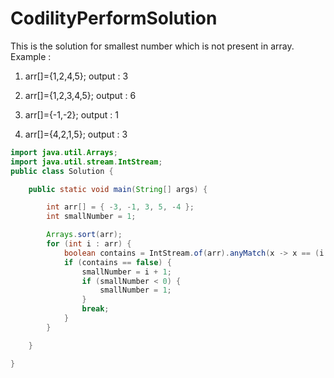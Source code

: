 # CodilityPerformSolution
This is the solution for smallest number which is not present in array.
Example : 
1. arr[]={1,2,4,5};
   output : 3

2. arr[]={1,2,3,4,5};
   output : 6

3. arr[]={-1,-2};
   output : 1

4. arr[]={4,2,1,5};
   output : 3   

```java
import java.util.Arrays;
import java.util.stream.IntStream;
public class Solution {

	public static void main(String[] args) {

		int arr[] = { -3, -1, 3, 5, -4 };
		int smallNumber = 1;

		Arrays.sort(arr);
		for (int i : arr) {
			boolean contains = IntStream.of(arr).anyMatch(x -> x == (i + 1));
			if (contains == false) {
				smallNumber = i + 1;
				if (smallNumber < 0) {
					smallNumber = 1;
				}
				break;
			}
		}

	}

}
```
